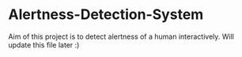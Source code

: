 # Alertness-Detection-System

Aim of this project is to detect alertness of a human interactively. Will update this file later :)
